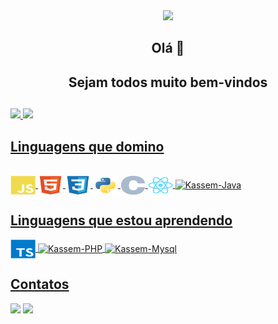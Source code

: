 
<div align = "center">
  <img src="https://media.tenor.com/cX92mi1p-NYAAAAM/coding-anime.gif" width = 200>
</div>


<div align = "center">
  <h2>Olá 👋</h2> 
  <h2> Sejam todos muito bem-vindos </h2>

</div>


##

<div>
  <a href="https://github.com/Kassemsan01">
  <img height = "180em" src = "https://github-readme-stats.vercel.app/api?username=Kassemsan01&rank_icon=github&theme=dracula" />
  <img height = "180em" src = "https://github-readme-stats.vercel.app/api/top-langs/?username=Kassemsan01&hide_progress=true&theme=dracula"/>
</div>
    
##
<h2>Linguagens que domino</h2>
<div style="display: inline_block"><br>
  <img align="center" alt="Kassem-Js" height="30" width="40" src="https://raw.githubusercontent.com/devicons/devicon/master/icons/javascript/javascript-plain.svg">
  <img align="center" alt="Kassem-HTML" height="30" width="40" src="https://raw.githubusercontent.com/devicons/devicon/master/icons/html5/html5-original.svg">
  <img align="center" alt="Kassem-CSS" height="30" width="40" src="https://raw.githubusercontent.com/devicons/devicon/master/icons/css3/css3-original.svg">
  <img align="center" alt="Kassem-Python" height="30" width="40" src="https://raw.githubusercontent.com/devicons/devicon/master/icons/python/python-original.svg">
  <img align="center" alt="Kassem-Csharp" height="30" width="40" src="https://raw.githubusercontent.com/devicons/devicon/master/icons/c/c-original.svg">
  <img align="center" alt="Kassem-React" height="30" width="40" src="https://raw.githubusercontent.com/devicons/devicon/master/icons/react/react-original.svg">
  <img align="center" alt="Kassem-Java" height="30" width="40" src="https://github.com/Kassemsan01/Kassemsan01/assets/99700783/f86f390a-cfe8-4869-8d6d-5977e6bc3728">

  <h2>Linguagens que estou aprendendo</h2>
  <img align="center" alt="Kassem-Ts" height="30" width="40" src="https://raw.githubusercontent.com/devicons/devicon/master/icons/typescript/typescript-plain.svg"> 
  <img align="center" alt="Kassem-PHP" height="30" width="35" src="https://github.com/Kassemsan01/Kassemsan01/assets/99700783/3a89a892-d307-4d26-b705-84d9bcec18c6">
  <img align="center" alt="Kassem-Mysql" height="30" width="35" src="https://github.com/Kassemsan01/Kassemsan01/assets/99700783/57d0cf48-ae85-4c88-a1b4-09c4464d6f6a">

</div>

##

<h2>Contatos</h2>
<div> 
  <a href = "mailto:Kassemsantos28@gmail.com"><img src="https://img.shields.io/badge/-Gmail-%23333?style=for-the-badge&logo=gmail&logoColor=white" target="_blank"></a>
  <a href="https://www.linkedin.com/in/kassem-santos/-45875016a" target="_blank"><img src="https://img.shields.io/badge/-LinkedIn-%230077B5?style=for-the-badge&logo=linkedin&logoColor=white" target="_blank"></a> 
</div>

